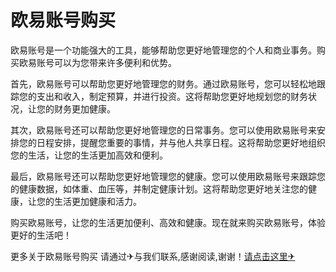# 欧易账号购买

欧易账号是一个功能强大的工具，能够帮助您更好地管理您的个人和商业事务。购买欧易账号可以为您带来许多便利和优势。

首先，欧易账号可以帮助您更好地管理您的财务。通过欧易账号，您可以轻松地跟踪您的支出和收入，制定预算，并进行投资。这将帮助您更好地规划您的财务状况，让您的财务更加健康。

其次，欧易账号还可以帮助您更好地管理您的日常事务。您可以使用欧易账号来安排您的日程安排，提醒您重要的事情，并与他人共享日程。这将帮助您更好地组织您的生活，让您的生活更加高效和便利。

最后，欧易账号还可以帮助您更好地管理您的健康。您可以使用欧易账号来跟踪您的健康数据，如体重、血压等，并制定健康计划。这将帮助您更好地关注您的健康，让您的生活更加健康和活力。

购买欧易账号，让您的生活更加便利、高效和健康。现在就来购买欧易账号，体验更好的生活吧！

更多关于欧易账号购买 请通过✈与我们联系,感谢阅读,谢谢！[请点击这里✈](https://t.me/lm999bot)